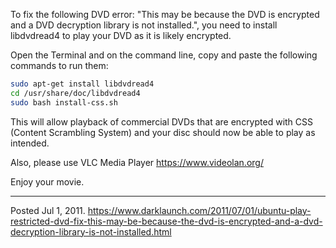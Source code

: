 To fix the following DVD error: "This may be because the DVD is encrypted and a DVD decryption library is not installed.", you need to install libdvdread4 to play your DVD as it is likely encrypted.

Open the Terminal and on the command line, copy and paste the following commands to run them:

```bash
sudo apt-get install libdvdread4
cd /usr/share/doc/libdvdread4
sudo bash install-css.sh
```

This will allow playback of commercial DVDs that are encrypted with CSS (Content Scrambling System) and your disc should now be able to play as intended.

Also, please use VLC Media Player https://www.videolan.org/

Enjoy your movie.

---


Posted Jul 1, 2011.
https://www.darklaunch.com/2011/07/01/ubuntu-play-restricted-dvd-fix-this-may-be-because-the-dvd-is-encrypted-and-a-dvd-decryption-library-is-not-installed.html